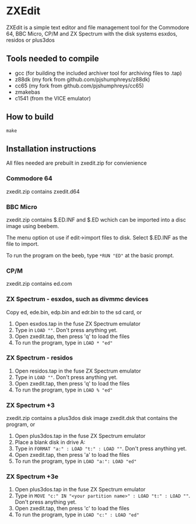 # ZXEdit

ZXEdit is a simple text editor and file management tool for the Commodore 64, BBC Micro, CP/M and ZX Spectrum with the disk systems esxdos, residos or plus3dos

## Tools needed to compile

  - gcc (for building the included archiver tool for archiving files to .tap)
  - z88dk (my fork from github.com/pjshumphreys/z88dk)
  - cc65 (my fork from github.com/pjshumphreys/cc65)
  - zmakebas
  - c1541 (from the VICE emulator)

## How to build

```
make
```

## Installation instructions

All files needed are prebuilt in zxedit.zip for convienience

### Commodore 64

zxedit.zip contains zxedit.d64

### BBC Micro

zxedit.zip contains $.ED.INF and $.ED wchich can be imported into a disc image using beebem.

The menu option ot use if edit->import files to disk. Select $.ED.INF as the file to import.

To run the program on the beeb, type `*RUN "ED"` at the basic prompt.

### CP/M

zxedit.zip contains ed.com

### ZX Spectrum - esxdos, such as divmmc devices

Copy ed, ede.bin, edp.bin and edr.bin to the sd card, or

1. Open esxdos.tap in the fuse ZX Spectrum emulator
2. Type in `LOAD ""`. Don't press anything yet.
3. Open zxedit.tap, then press 'q' to load the files
4. To run the program, type in `LOAD * "ed"`

### ZX Spectrum - residos

1. Open residos.tap in the fuse ZX Spectrum emulator
2. Type in `LOAD ""`. Don't press anything yet.
3. Open zxedit.tap, then press 'q' to load the files
4. To run the program, type in `LOAD % "ed"`
 
### ZX Spectrum +3

zxedit.zip contains a plus3dos disk image zxedit.dsk that contains the program, or

1. Open plus3dos.tap in the fuse ZX Spectrum emulator
2. Place a blank disk in drive A:
3. Type in `FORMAT "a:" : LOAD "t:" : LOAD ""`. Don't press anything yet.
4. Open zxedit.tap, then press 'a' to load the files
5. To run the program, type in `LOAD "a:": LOAD "ed"`

### ZX Spectrum +3e

1. Open plus3dos.tap in the fuse ZX Spectrum emulator
2. Type in `MOVE "c:" IN "<your partition name>" : LOAD "t:" : LOAD ""`. Don't press anything yet.
3. Open zxedit.tap, then press 'c' to load the files
4. To run the program, type in `LOAD "c:" : LOAD "ed"`
